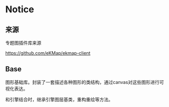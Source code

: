# Notice

## 来源

专题图插件库来源

https://github.com/eKMap/ekmap-client

## Base

图形基础库。封装了一套描述各种图形的类结构，通过canvas对这些图形进行可视化表达。

和引擎结合时，继承引擎图层基类，重构重绘等方法。





